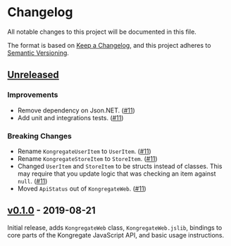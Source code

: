# Changelog

All notable changes to this project will be documented in this file.

The format is based on [Keep a Changelog](https://keepachangelog.com/en/1.0.0/),
and this project adheres to [Semantic Versioning](https://semver.org/spec/v2.0.0.html).

## [Unreleased]

### Improvements

* Remove dependency on Json.NET. ([#11])
* Add unit and integrations tests. ([#11])

### Breaking Changes

* Rename `KongregateUserItem` to `UserItem`. ([#11])
* Rename `KongregateStoreItem` to `StoreItem`. ([#11])
* Changed `UserItem` and `StoreItem` to be structs instead of classes. This may require that you update logic that was checking an item against `null`. ([#11])
* Moved `ApiStatus` out of `KongregateWeb`. ([#11])

[#11]: https://github.com/kongregate/kongregate-web/pull/11

## [v0.1.0] - 2019-08-21

Initial release, adds `KongregateWeb` class, `KongregateWeb.jslib`, bindings to core parts of the Kongregate JavaScript API, and basic usage instructions.

[Unreleased]: https://github.com/kongregate/kongregate-web/compare/25b53f1...master
[v0.1.0]: https://github.com/kongregate/kongregate-web/compare/f97322f...25b53f1
